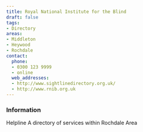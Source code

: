 ```yaml
---
title: Royal National Institute for the Blind
draft: false
tags:
- Directory
areas:
- Middleton
- Heywood
- Rochdale
contact:
  phone:
  - 0300 123 9999
  - online
  web_addresses:
  - http://www.sightlinedirectory.org.uk/
  - http://www.rnib.org.uk
---
```


### Information
Helpline
A directory of services within Rochdale Area

